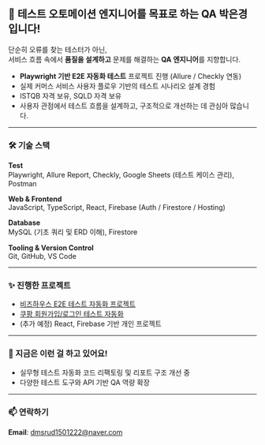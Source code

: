 ## 👋  테스트 오토메이션 엔지니어를 목표로 하는 QA 박은경입니다!

단순히 오류를 찾는 테스터가 아닌,  
서비스 흐름 속에서 **품질을 설계하고** 문제를 해결하는 **QA 엔지니어**를 지향합니다.

- **Playwright 기반 E2E 자동화 테스트** 프로젝트 진행 (Allure / Checkly 연동)
- 실제 커머스 서비스 사용자 플로우 기반의 테스트 시나리오 설계 경험
- ISTQB 자격 보유, SQLD 자격 보유  
- 사용자 관점에서 테스트 흐름을 설계하고, 구조적으로 개선하는 데 관심아 많습니다.

---

### 🛠 기술 스택
**Test**  
Playwright, Allure Report, Checkly, Google Sheets (테스트 케이스 관리), Postman  

**Web & Frontend**  
JavaScript, TypeScript, React, Firebase (Auth / Firestore / Hosting)

**Database**  
MySQL (기초 쿼리 및 ERD 이해), Firestore

**Tooling & Version Control**  
Git, GitHub, VS Code

---

### ✨ 진행한 프로젝트

- [비즈하우스 E2E 테스트 자동화 프로젝트](https://github.com/Coster97/BizHows-E2Etest-automation)  
- [쿠팡 회원가입/로그인 테스트 자동화](https://github.com/Coster97/coupang-test-automation)  
- (추가 예정) React, Firebase 기반 개인 프로젝트

---

### 🌱 지금은 이런 걸 하고 있어요!
- 실무형 테스트 자동화 코드 리팩토링 및 리포트 구조 개선 중  
- 다양한 테스트 도구와 API 기반 QA 역량 확장  

---

### 📫 연락하기
**Email**: dmsrud1501222@naver.com  
